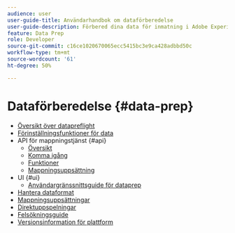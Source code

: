 ```yaml
---
audience: user
user-guide-title: Användarhandbok om dataförberedelse
user-guide-description: Förbered dina data för inmatning i Adobe Experience Platform och lär dig hur du med Data Prep kan mappa, omvandla och validera data idag.
feature: Data Prep
role: Developer
source-git-commit: c16ce1020670065ecc5415bc3e9ca428adbbd50c
workflow-type: tm+mt
source-wordcount: '61'
ht-degree: 50%

---
```



# Dataförberedelse {#data-prep}

- [Översikt över datapreflight](home.md)
- [Förinställningsfunktioner för data](functions.md)
- API för mappningstjänst {#api}
   - [Översikt](./api/overview.md)
   - [Komma igång](./api/getting-started.md)
   - [Funktioner](./api/functions.md)
   - [Mappningsuppsättning](./api/mapping-set.md)
- UI {#ui}
   - [Användargränssnittsguide för dataprep](./ui/mapping.md)
- [Hantera dataformat](./data-handling.md)
- [Mappningsuppsättningar](mapping-set.md)
- [Direktuppspelningar](upserts.md)
- [Felsökningsguide](troubleshooting-guide.md)
- [Versionsinformation för plattform](https://www.adobe.com/go/platform-release-notes-en)
